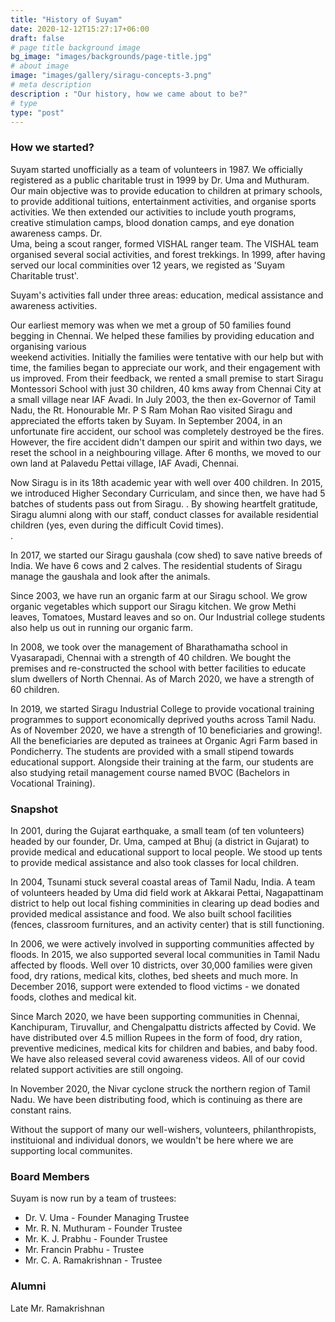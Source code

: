```yaml
---
title: "History of Suyam"
date: 2020-12-12T15:27:17+06:00
draft: false
# page title background image
bg_image: "images/backgrounds/page-title.jpg"
# about image
image: "images/gallery/siragu-concepts-3.png"
# meta description
description : "Our history, how we came about to be?"
# type
type: "post"
---
```


### How we started?

Suyam started unofficially as a team of volunteers in 1987. We officially 
registered as a public charitable trust in 1999 by Dr. Uma and Muthuram. Our 
main objective was to provide education to children at primary schools, to 
provide additional tuitions, entertainment activities, and organise sports 
activities. We then extended our activities to include youth programs, creative 
stimulation camps, blood donation camps, and eye donation awareness camps. Dr.  
Uma, being a scout ranger, formed VISHAL ranger team. The VISHAL team organised 
several social activities, and forest trekkings. In 1999, after having served 
our local comminities over 12 years, we registed as 'Suyam Charitable 
trust'.   

Suyam's activities fall under three areas: education, medical assistance and 
awareness activities.

Our earliest memory was when we met a group of 50 families found begging in 
Chennai. We helped these families by providing education and organising various  
weekend activities. Initially the families were tentative with our help but 
with time, the families began to appreciate our work, and their engagement with 
us improved. From their feedback, we rented a small premise to start Siragu 
Montessori School with just 30 children, 40 kms away from Chennai City at a 
small village near IAF Avadi. In July 2003, the then ex-Governor of Tamil Nadu, 
the Rt. Honourable Mr. P S Ram Mohan Rao visited Siragu and appreciated the 
efforts taken by Suyam. In September 2004, in an unfortunate fire accident, our 
school was completely destroyed be the fires. However, the fire accident didn't 
dampen our spirit and within two days, we reset the school in a neighbouring 
village. After 6 months, we moved to our own land at Palavedu Pettai village, 
IAF Avadi, Chennai.

Now Siragu is in its 18th academic year with well over 400 children. In 2015, 
we introduced Higher Secondary Curriculam, and since then, we have had 5 batches 
of students pass out from Siragu. <link to success story>. By showing 
heartfelt gratitude, Siragu alumni along with our staff, conduct classes for 
available residential children (yes, even during the difficult Covid times).  
<powerpoint presentation link to google drive>.

In 2017, we started our Siragu gaushala (cow shed) to save native breeds of 
India. We have 6 cows and 2 calves. The residential students of Siragu manage the 
gaushala and look after the animals. <picture> 

Since 2003, we have run an organic farm at our Siragu school. We grow organic 
vegetables which support our Siragu kitchen. We grow Methi leaves, Tomatoes, 
Mustard leaves and so on. Our Industrial college students also help us out in 
running our organic farm. <picture>

In 2008, we took over the management of Bharathamatha school in Vyasarapadi, 
Chennai with a strength of 40 children. We bought the premises and 
re-constructed the school with better facilities to educate slum dwellers of 
North Chennai. As of March 2020, we have a strength of 60 children. 

In 2019, we started Siragu Industrial College to provide vocational training 
programmes to support economically deprived youths across Tamil Nadu. As of 
November 2020, we have a strength of 10 beneficiaries and growing!. All the 
beneficiaries are deputed as trainees at Organic Agri Farm based in 
Pondicherry. The students are provided with a small stipend towards educational 
support. Alongside their training at the farm, our students are also studying 
retail management course named BVOC (Bachelors in Vocational Training). 

### Snapshot 

In 2001, during the Gujarat earthquake, a small team (of ten volunteers) headed 
by our founder, Dr. Uma, camped at Bhuj (a district in Gujarat) to provide 
medical and educational support to local people. We stood up tents to provide 
medical assistance and also took classes for local children.

In 2004, Tsunami stuck several coastal areas of Tamil Nadu, India. A team of 
volunteers headed by Uma did field work at Akkarai Pettai, Nagapattinam 
district to help out local fishing comminities in clearing up dead bodies and 
provided medical assistance and food. We also built school facilities (fences, 
classroom furnitures, and an activity center) that is still functioning. 
<pictures> 

In 2006, we were actively involved in supporting communities affected by 
floods. In 2015, we also supported several local communities in Tamil Nadu 
affected by floods. Well over 10 districts, over 30,000 families were given 
food, dry rations, medical kits, clothes, bed sheets and much more.  In 
December 2016, support were extended to flood victims - we donated foods, 
clothes and medical kit.

Since March 2020, we have been supporting communities in Chennai, Kanchipuram, 
Tiruvallur, and Chengalpattu districts affected by Covid. We have distributed 
over 4.5 million Rupees in the form of food, dry ration, preventive medicines, 
medical kits for children and babies, and baby food. We have also released 
several covid awareness videos. All of our covid related support activities are 
still ongoing.

In November 2020, the Nivar cyclone struck the northern region of Tamil Nadu. 
We have been distributing food, which is continuing as there are constant 
rains. 

Without the support of many our well-wishers, volunteers, philanthropists, 
instituional and individual donors, we wouldn't be here where we are supporting 
local communites.

### Board Members

Suyam is now run by a team of trustees:


* Dr. V. Uma - Founder Managing Trustee
* Mr. R. N. Muthuram - Founder Trustee 
* Mr. K. J. Prabhu - Founder Trustee
* Mr. Francin Prabhu - Trustee
* Mr. C. A. Ramakrishnan - Trustee

### Alumni

Late Mr. Ramakrishnan
